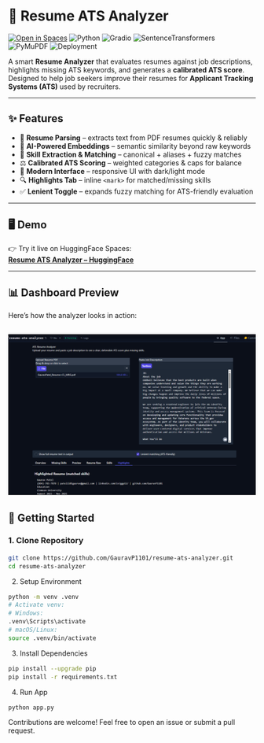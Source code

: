 # 📄 Resume ATS Analyzer

[![Open in Spaces](https://img.shields.io/badge/%F0%9F%A4%97%20Open%20in%20Spaces-blue?logo=huggingface&logoColor=white)](https://huggingface.co/spaces/Gauravp1101/resume-ats-analyzer)
![Python](https://img.shields.io/badge/Python-3.9%2B-blue?logo=python&logoColor=white)
![Gradio](https://img.shields.io/badge/Gradio-UI-orange?logo=gradio&logoColor=white)
![SentenceTransformers](https://img.shields.io/badge/SentenceTransformers-NLP-green?logo=huggingface&logoColor=white)
![PyMuPDF](https://img.shields.io/badge/PyMuPDF-PDF-red?logo=adobeacrobatreader&logoColor=white)
![Deployment](https://img.shields.io/badge/Deploy-HuggingFace%20Spaces-yellow?logo=huggingface&logoColor=white)

A smart **Resume Analyzer** that evaluates resumes against job descriptions, highlights missing ATS keywords, and generates a **calibrated ATS score**.  
Designed to help job seekers improve their resumes for **Applicant Tracking Systems (ATS)** used by recruiters.

---

## ✨ Features

- 📑 **Resume Parsing** – extracts text from PDF resumes quickly & reliably  
- 🧠 **AI-Powered Embeddings** – semantic similarity beyond raw keywords  
- 🎯 **Skill Extraction & Matching** – canonical + aliases + fuzzy matches  
- ⚖️ **Calibrated ATS Scoring** – weighted categories & caps for balance  
- 🎨 **Modern Interface** – responsive UI with dark/light mode  
- 🔍 **Highlights Tab** – inline `<mark>` for matched/missing skills  
- ✅ **Lenient Toggle** – expands fuzzy matching for ATS-friendly evaluation  

---

## 🖥️ Demo

👉 Try it live on HuggingFace Spaces:  
[**Resume ATS Analyzer – HuggingFace**](https://huggingface.co/spaces/Gauravp1101/resume-ats-analyzer)

---
## 📊 Dashboard Preview

Here’s how the analyzer looks in action:

![Dashboard](dashboard.png)
---
## 🚀 Getting Started

### 1. Clone Repository
```bash
git clone https://github.com/GauravP1101/resume-ats-analyzer.git
cd resume-ats-analyzer
```
2. Setup Environment
```bash
python -m venv .venv
# Activate venv:
# Windows:
.venv\Scripts\activate
# macOS/Linux:
source .venv/bin/activate
```
3. Install Dependencies
```bash
pip install --upgrade pip
pip install -r requirements.txt
```
4. Run App
```bash
python app.py
```

Contributions are welcome! Feel free to open an issue or submit a pull request.
